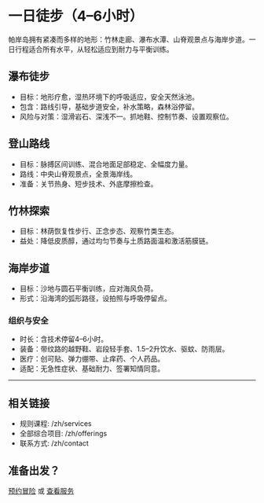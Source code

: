 # 一日徒步（4–6小时）

帕岸岛拥有紧凑而多样的地形：竹林走廊、瀑布水潭、山脊观景点与海岸步道。一日行程适合所有水平，从轻松适应到耐力与平衡训练。

## 瀑布徒步
- 目标：地形疗愈，湿热环境下的呼吸适应，安全天然泳池。
- 包含：路线引导，基础步道安全，补水策略，森林浴停留。
- 风险与对策：湿滑岩石、深浅不一。抓地鞋、控制节奏、设置观察位。

## 登山路线
- 目标：脉搏区间训练、混合地面足部稳定、全幅度力量。
- 路线：中央山脊观景点，全景海岸线。
- 准备：关节热身、短步技术、外底摩擦检查。

## 竹林探索
- 目标：林荫恢复性步行、正念步态、观察竹类生态。
- 益处：降低皮质醇，通过均匀节奏与土质路面温和激活筋膜链。

## 海岸步道
- 目标：沙地与圆石平衡训练，应对海风负荷。
- 形式：沿海湾的弧形路径，设拍照与呼吸停留点。

### 组织与安全
- 时长：含技术停留4–6小时。
- 装备：带纹路的越野鞋、岩段轻手套、1.5–2升饮水、驱蚊、防雨层。
- 医疗：创可贴、弹力绷带、止痒药、个人药品。
- 适配：无急性症状、基础耐力、签署知情同意。

---

## 相关链接
- 规则课程: /zh/services
- 全部综合项目: /zh/offerings
- 联系方式: /zh/contact

## 准备出发？
[预约冒险](/zh/contact) 或 [查看服务](/zh/services)
